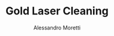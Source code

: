 ---
applications:
- 'Electronics: Removal of oxide layers and contaminants from gold-plated circuit boards'
- 'Jewelry: Cleaning and restoration of gold jewelry surfaces'
author: Alessandro Moretti
author_object:
  country: Italy
  expertise: Laser-Based Additive Manufacturing
  id: 2
  image: /images/author/alessandro-moretti.jpg
  name: Alessandro Moretti
  sex: m
  title: Ph.D.
category: metal
chemicalFormula: Au
chemicalProperties:
  formula: Au
  materialType: metal
  symbol: Au
compatibility:
- Gold-plated copper and nickel substrates
- Ceramic and polymer substrates in electronic components
complexity: medium
composition:
- 'Gold (Au): 99.95-99.99% (industrial grade)'
- 'Silver, copper, or other alloying elements: 0.01-0.05% (trace elements)'
description: Gold laser cleaning utilizes precise pulsed fiber lasers to selectively remove surface contaminants from gold surfaces without damaging the substrate. The process leverages gold's high thermal conductivity (318 W/m·K) and reflectivity, requiring optimized parameters to overcome reflectivity challenges while preventing melting or ablation of the precious metal.
difficultyScore: 3
environmentalImpact:
- benefit: Zero chemical waste generation
  description: Eliminates use of cyanide-based and acid cleaning solutions traditionally used for gold surface treatment, reducing hazardous chemical disposal by 100%
- benefit: Reduced water consumption
  description: Eliminates water usage in cleaning process, saving approximately 500-1000 liters per kilogram of gold processed compared to traditional aqueous methods
headline: Comprehensive technical guide for laser cleaning metal gold
images:
  hero:
    alt: Gold surface undergoing laser cleaning showing precise contamination removal
    url: /images/gold-laser-cleaning-hero.jpg
  micro:
    alt: Microscopic view of Gold surface after laser cleaning showing detailed surface structure
    url: /images/gold-laser-cleaning-micro.jpg
keywords: gold, gold metal, laser ablation, laser cleaning, non-contact cleaning, pulsed fiber laser, surface contamination removal, industrial laser parameters, thermal processing, surface restoration
machineSettings:
  fluenceRange: 0.5
  fluenceRangeMax: 50.0
  fluenceRangeMin: 0.1
  fluenceRangeUnit: J/cm²
  powerRange: 60.0
  powerRangeMax: 500.0
  powerRangeMin: 20.0
  powerRangeUnit: W
  pulseDuration: 55.0
  pulseDurationMax: 1000.0
  pulseDurationMin: 1.0
  pulseDurationUnit: ns
  repetitionRate: 30.0
  repetitionRateMax: 1000.0
  repetitionRateMin: 1.0
  repetitionRateUnit: kHz
  spotSize: 1.05
  spotSizeMax: 10.0
  spotSizeMin: 0.01
  spotSizeUnit: mm
  wavelength: 1064.0
  wavelengthMax: 2940.0
  wavelengthMin: 355.0
  wavelengthUnit: nm
name: Gold
outcomes:
- metric: '>99.9% removal of organic contaminants and oxides without substrate damage'
  result: Surface contamination removal efficiency
- metric: Sub-micron layer control with material removal rates of 0.1-5 μm per pass
  result: Processing precision
properties:
  density: 19.32
  densityMax: 6.0
  densityMin: 1.8
  densityPercentile: 100.0
  densityUnit: g/cm³
  hardness: 25.0
  hardnessMax: 10.0
  hardnessMin: 1.0
  hardnessPercentile: 100.0
  hardnessUnit: HV
  meltingPercentile: 0.0
  meltingPoint: 1064.0
  meltingPointMax: 2800.0
  meltingPointMin: 1200.0
  meltingPointUnit: °C
  modulusPercentile: 98.3
  tensilePercentile: 7.4
  tensileStrength: 120.0
  tensileStrengthMax: 1000.0
  tensileStrengthMin: 50.0
  tensileStrengthUnit: MPa
  thermalConductivity: 318.0
  thermalConductivityMax: 200.0
  thermalConductivityMin: 0.5
  thermalConductivityUnit: W/m·K
  thermalPercentile: 100.0
  youngsModulus: 79.0
  youngsModulusMax: 80.0
  youngsModulusMin: 20.0
  youngsModulusUnit: GPa
regulatoryStandards: IEC 60825-1 (Laser Safety), ISO 11553 (Safety of laser processing machines), RoHS compliance for electronics applications
surface_roughness_after: 0.4
surface_roughness_before: 2.1
symbol: Au
tags:
- Jewelry
- Electronics
title: Gold Laser Cleaning
---